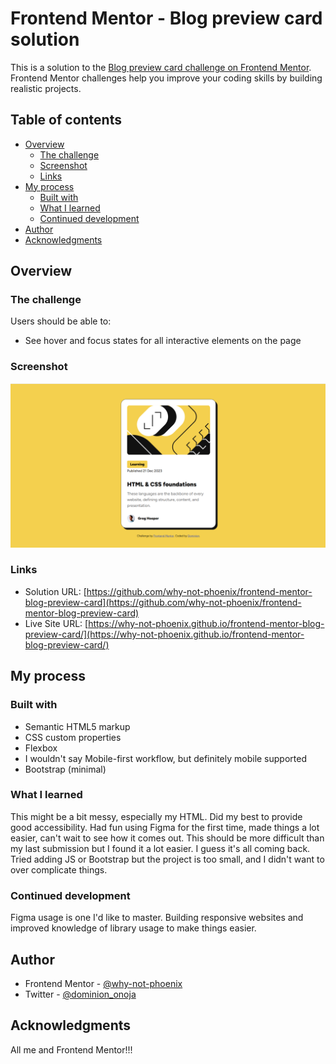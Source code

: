 # Frontend Mentor - Blog preview card solution

This is a solution to the [Blog preview card challenge on Frontend Mentor](https://www.frontendmentor.io/challenges/blog-preview-card-ckPaj01IcS). Frontend Mentor challenges help you improve your coding skills by building realistic projects. 

## Table of contents

- [Overview](#overview)
  - [The challenge](#the-challenge)
  - [Screenshot](#screenshot)
  - [Links](#links)
- [My process](#my-process)
  - [Built with](#built-with)
  - [What I learned](#what-i-learned)
  - [Continued development](#continued-development)
- [Author](#author)
- [Acknowledgments](#acknowledgments)

## Overview

### The challenge

Users should be able to:

- See hover and focus states for all interactive elements on the page

### Screenshot

![](./screenshot.png)

### Links

- Solution URL: [https://github.com/why-not-phoenix/frontend-mentor-blog-preview-card](https://github.com/why-not-phoenix/frontend-mentor-blog-preview-card)
- Live Site URL: [https://why-not-phoenix.github.io/frontend-mentor-blog-preview-card/](https://why-not-phoenix.github.io/frontend-mentor-blog-preview-card/)

## My process

### Built with

- Semantic HTML5 markup
- CSS custom properties
- Flexbox
- I wouldn't say Mobile-first workflow, but definitely mobile supported
- Bootstrap (minimal)

### What I learned

This might be a bit messy, especially my HTML. Did my best to provide good accessibility. Had fun using Figma for the first time, made things a lot easier, can't wait to see how it comes out. This should be more difficult than my last submission but I found it a lot easier. I guess it's all coming back. Tried adding JS or Bootstrap but the project is too small, and I didn't want to over complicate things.

### Continued development

Figma usage is one I'd like to master. Building responsive websites and improved knowledge of library usage to make things easier.

## Author

- Frontend Mentor - [@why-not-phoenix](https://www.frontendmentor.io/profile/why-not-phoenix)
- Twitter - [@dominion_onoja](https://x.com/dominion_onoja?t=RAWgmHy3YlUySDiPDnZS2g&s=09)

## Acknowledgments

All me and Frontend Mentor!!!